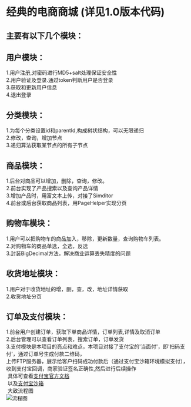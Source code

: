 经典的电商商城  (详见1.0版本代码)
====
主要有以下几个模块：<br>
----
用户模块：
--
1.用户注册,对密码进行MD5+salt处理保证安全性<br>
2.用户验证及登录.通过token判断用户是否登录<br>
3.获取和更新用户信息<br>
4.退出登录<br>

分类模块：
---
1.为每个分类设置id和parentId,构成树状结构，可以无限递归<br>
2.修改，查询，增加节点<br>
3.递归算法获取某节点的所有子节点<br>

商品模块：
---
1.后台对商品可以增加，删除，查询，修改。<br>
2.前台实现了产品搜索以及查询产品详情<br>
3.增加产品时，用富文本上传，对接了Simditor<br>
4.前台或后台获取商品列表，用PageHelper实现分页<br>

购物车模块：
---
1.用户可以把购物车的商品加入，移除，更新数量，查询购物车列表。<br>
2.对购物车的商品单选，全选，反选<br>
3.封装BigDecimal方法，解决商业运算丢失精度的问题<br>

收货地址模块：
---
1.用户对于收货地址的增，删，查，改，地址详情获取<br>
2.收货地址分页<br>

订单及支付模块：
---
1.前台用户创建订单，获取下单商品详情，订单列表,详情及取消订单<br>
2.后台管理可以查看订单列表，搜索订单，订单发货<br>
3.支付模块是本项目的亮点和难点，本项目对接了支付宝的'当面付'，即'扫码支付'，通过订单号生成付款二维码，<br>
 上传FTP服务器，展示给客户扫码成功付款后（通过支付宝沙箱环境模拟支付），收到支付宝回调，商家验证签名正确性,然后进行后续操作<br>
  具体可查看[支付宝官方文档](https://doc.open.alipay.com/docs/doc.htm?spm=a219a.7629140.0.0.Q4tRmQ&treeId=193&articleId=105072&docType=1)<br>
  以及[支付宝沙箱](https://openhome.alipay.com/platform/appDaily.htm?tab=info)<br>
  大致流程图 <br>
  ![流程图](https://img.alicdn.com/top/i1/LB14VRALXXXXXcnXXXXXXXXXXXX)
